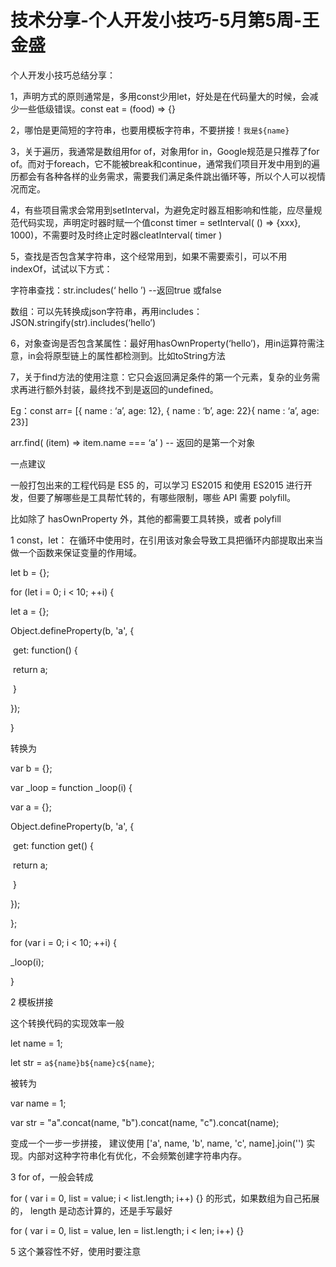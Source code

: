# 技术分享-个人开发小技巧-5月第5周-王金盛

个人开发小技巧总结分享：

 

1，声明方式的原则通常是，多用const少用let，好处是在代码量大的时候，会减少一些低级错误。const eat =  (food) => {}

 

2，哪怕是更简短的字符串，也要用模板字符串，不要拼接！`我是${name}`

 

3，关于遍历，我通常是数组用for of，对象用for in，Google规范是只推荐了for of。而对于foreach，它不能被break和continue，通常我们项目开发中用到的遍历都会有各种各样的业务需求，需要我们满足条件跳出循环等，所以个人可以视情况而定。

 

4，有些项目需求会常用到setInterval，为避免定时器互相影响和性能，应尽量规范代码实现，声明定时器时赋一个值const timer = setInterval( () => {xxx}, 1000)，不需要时及时终止定时器cleatInterval( timer )

 

5，查找是否包含某字符串，这个经常用到，如果不需要索引，可以不用indexOf，试试以下方式：

字符串查找：str.includes(‘ hello ’)         --返回true 或false

​         数组：可以先转换成json字符串，再用includes：JSON.stringify(str).includes(‘hello’)

 

6，对象查询是否包含某属性：最好用hasOwnProperty(‘hello’)，用in运算符需注意，in会将原型链上的属性都检测到。比如toString方法

 

7，关于find方法的使用注意：它只会返回满足条件的第一个元素，复杂的业务需求再进行额外封装，最终找不到是返回的undefined。

Eg：const arr= [{ name : ‘a’, age: 12}, { name : ‘b’, age: 22}{ name : ‘a’, age: 23}]

arr.find( (item) => item.name === ‘a’ )             -- 返回的是第一个对象

 

 

 

一点建议

 

一般打包出来的工程代码是 ES5 的，可以学习 ES2015 和使用 ES2015 进行开发，但要了解哪些是工具帮忙转的，有哪些限制，哪些 API 需要 polyfill。

比如除了 hasOwnProperty 外，其他的都需要工具转换，或者 polyfill

 

1 const，let： 在循环中使用时，在引用该对象会导致工具把循环内部提取出来当做一个函数来保证变量的作用域。

 

let b = {};

for (let i = 0; i < 10; ++i) {

  let a = {};

  Object.defineProperty(b, 'a', {

​    get: function() {

​           return a;

​    }

  });

}

 

转换为

 

var b = {};

 

var _loop = function _loop(i) {

  var a = {};

  Object.defineProperty(b, 'a', {

​    get: function get() {

​      return a;

​    }

  });

};

 

for (var i = 0; i < 10; ++i) {

  _loop(i);

}

 

2 模板拼接

这个转换代码的实现效率一般

let name = 1;

let str = `a${name}b${name}c${name}`;

被转为

var name = 1;

var str = "a".concat(name, "b").concat(name, "c").concat(name);

 

变成一个一步一步拼接， 建议使用 ['a', name, 'b', name, 'c', name].join('') 实现。内部对这种字符串化有优化，不会频繁创建字符串内存。

 

3 for of，一般会转成 

for ( var i = 0, list = value; i < list.length; i++) {} 的形式，如果数组为自己拓展的， length 是动态计算的，还是手写最好

 

for ( var i = 0, list = value, len = list.length; i < len; i++) {}

 

5 这个兼容性不好，使用时要注意

 